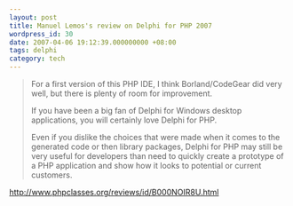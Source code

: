 ```yaml
---
layout: post
title: Manuel Lemos's review on Delphi for PHP 2007
wordpress_id: 30
date: 2007-04-06 19:12:39.000000000 +08:00
tags: delphi
category: tech
---
```

> For a first version of this PHP IDE, I think Borland/CodeGear did very well, but there is plenty of room for improvement.
> 
> If you have been a big fan of Delphi for Windows desktop applications, you will certainly love Delphi for PHP.
> 
> Even if you dislike the choices that were made when it comes to the generated code or then library packages, Delphi for PHP may still be very useful for developers than need to quickly create a prototype of a PHP application and show how it looks to potential or current customers.

<http://www.phpclasses.org/reviews/id/B000NOIR8U.html>
